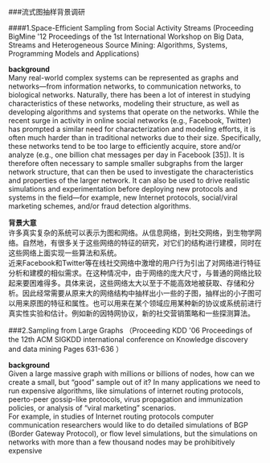 ###流式图抽样背景调研


####1.Space-Efficient Sampling from Social Activity Streams
(Proceeding BigMine '12 Proceedings of the 1st International Workshop on Big Data, Streams and Heterogeneous Source Mining: Algorithms, Systems, Programming Models and Applications)  

**background**  
Many real-world complex systems can be represented as graphs
and networks—from information networks, to communication networks, to biological networks. Naturally, there has been a lot of interest in studying characteristics of these networks, modeling their
structure, as well as developing algorithms and systems that operate
on the networks. While the recent surge in activity in online social
networks (e.g., Facebook, Twitter) has prompted a similar need for
characterization and modeling efforts, it is often much harder than
in traditional networks due to their size. Specifically, these networks tend to be too large to efficiently acquire, store and/or analyze (e.g., one billion chat messages per day in Facebook [35]). It
is therefore often necessary to sample smaller subgraphs from the
larger network structure, that can then be used to investigate the
characteristics and properties of the larger network. It can also be
used to drive realistic simulations and experimentation before deploying new protocols and systems in the field—for example, new
Internet protocols, social/viral marketing schemes, and/or fraud detection algorithms.

**背景大意**  
许多真实复杂的系统可以表示为图和网络。从信息网络，到社交网络，到生物学网络。自然地，有很多关于这些网络的特征的研究，对它们的结构进行建模，同时在这些网络上面实现一些算法和系统。  
近来Facebook和Twitter等在线社交网络中激增的用户行为引出了对网络进行特征分析和建模的相似需求。在这种情况中，由于网络的庞大尺寸，与普通的网络比较起来要困难得多。具体来说，这些网络太大以至于不能高效地被获取、存储和分析。因此经常需要从原来大的网络结构中抽样出小一些的子图，抽样出的小子图可以用来原图的特征和属性。也可以用来在某个领域应用某种新的协议或系统前进行真实性实验和估计。例如新的因特网协议，新的社交营销策略和一些探测算法。  


###2.Sampling from Large Graphs
（Proceeding
KDD '06 Proceedings of the 12th ACM SIGKDD international conference on Knowledge discovery and data mining
Pages 631-636 ）

**background**  
Given a large massive graph with millions or billions of
nodes, how can we create a small, but “good” sample out
of it? In many applications we need to run expensive algorithms, like simulations of internet routing protocols, peerto-peer gossip-like protocols, virus propagation and immunization policies, or analysis of “viral marketing” scenarios.  
For example, in studies of Internet routing protocols computer communication researchers would like to do detailed
simulations of BGP (Border Gateway Protocol), or flow level
simulations, but the simulations on networks with more than
a few thousand nodes may be prohibitively expensive 

